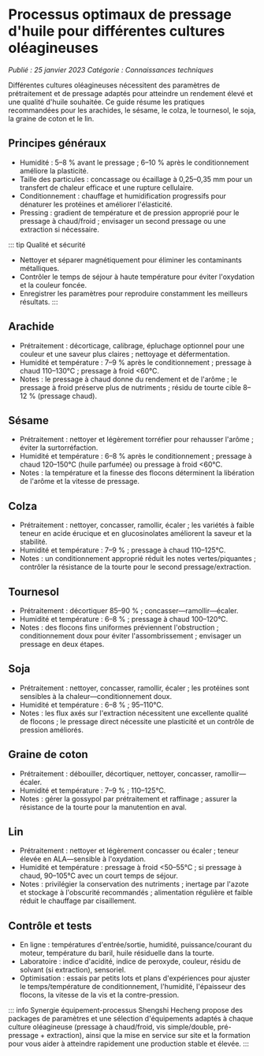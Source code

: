 # Processus optimaux de pressage d'huile pour différentes cultures oléagineuses

*Publié : 25 janvier 2023*
*Catégorie : Connaissances techniques*

Différentes cultures oléagineuses nécessitent des paramètres de prétraitement et de pressage adaptés pour atteindre un rendement élevé et une qualité d'huile souhaitée. Ce guide résume les pratiques recommandées pour les arachides, le sésame, le colza, le tournesol, le soja, la graine de coton et le lin.

## Principes généraux
- Humidité : 5–8 % avant le pressage ; 6–10 % après le conditionnement améliore la plasticité.
- Taille des particules : concassage ou écaillage à 0,25–0,35 mm pour un transfert de chaleur efficace et une rupture cellulaire.
- Conditionnement : chauffage et humidification progressifs pour dénaturer les protéines et améliorer l'élasticité.
- Pressing : gradient de température et de pression approprié pour le pressage à chaud/froid ; envisager un second pressage ou une extraction si nécessaire.

::: tip Qualité et sécurité
- Nettoyer et séparer magnétiquement pour éliminer les contaminants métalliques.
- Contrôler le temps de séjour à haute température pour éviter l'oxydation et la couleur foncée.
- Enregistrer les paramètres pour reproduire constamment les meilleurs résultats.
:::

## Arachide
- Prétraitement : décorticage, calibrage, épluchage optionnel pour une couleur et une saveur plus claires ; nettoyage et défermentation.
- Humidité et température : 7–9 % après le conditionnement ; pressage à chaud 110–130°C ; pressage à froid <60°C.
- Notes : le pressage à chaud donne du rendement et de l'arôme ; le pressage à froid préserve plus de nutriments ; résidu de tourte cible 8–12 % (pressage chaud).

## Sésame
- Prétraitement : nettoyer et légèrement torréfier pour rehausser l'arôme ; éviter la surtorréfaction.
- Humidité et température : 6–8 % après le conditionnement ; pressage à chaud 120–150°C (huile parfumée) ou pressage à froid <60°C.
- Notes : la température et la finesse des flocons déterminent la libération de l'arôme et la vitesse de pressage.

## Colza
- Prétraitement : nettoyer, concasser, ramollir, écaler ; les variétés à faible teneur en acide érucique et en glucosinolates améliorent la saveur et la stabilité.
- Humidité et température : 7–9 % ; pressage à chaud 110–125°C.
- Notes : un conditionnement approprié réduit les notes vertes/piquantes ; contrôler la résistance de la tourte pour le second pressage/extraction.

## Tournesol
- Prétraitement : décortiquer 85–90 % ; concasser—ramollir—écaler.
- Humidité et température : 6–8 % ; pressage à chaud 100–120°C.
- Notes : des flocons fins uniformes préviennent l'obstruction ; conditionnement doux pour éviter l'assombrissement ; envisager un pressage en deux étapes.

## Soja
- Prétraitement : nettoyer, concasser, ramollir, écaler ; les protéines sont sensibles à la chaleur—conditionnement doux.
- Humidité et température : 6–8 % ; 95–110°C.
- Notes : les flux axés sur l'extraction nécessitent une excellente qualité de flocons ; le pressage direct nécessite une plasticité et un contrôle de pression améliorés.

## Graine de coton
- Prétraitement : débouiller, décortiquer, nettoyer, concasser, ramollir—écaler.
- Humidité et température : 7–9 % ; 110–125°C.
- Notes : gérer la gossypol par prétraitement et raffinage ; assurer la résistance de la tourte pour la manutention en aval.

## Lin
- Prétraitement : nettoyer et légèrement concasser ou écaler ; teneur élevée en ALA—sensible à l'oxydation.
- Humidité et température : pressage à froid <50–55°C ; si pressage à chaud, 90–105°C avec un court temps de séjour.
- Notes : privilégier la conservation des nutriments ; inertage par l'azote et stockage à l'obscurité recommandés ; alimentation régulière et faible réduit le chauffage par cisaillement.

## Contrôle et tests
- En ligne : températures d'entrée/sortie, humidité, puissance/courant du moteur, température du baril, huile résiduelle dans la tourte.
- Laboratoire : indice d'acidité, indice de peroxyde, couleur, résidu de solvant (si extraction), sensoriel.
- Optimisation : essais par petits lots et plans d'expériences pour ajuster le temps/température de conditionnement, l'humidité, l'épaisseur des flocons, la vitesse de la vis et la contre-pression.

::: info Synergie équipement-processus
Shengshi Hecheng propose des packages de paramètres et une sélection d'équipements adaptés à chaque culture oléagineuse (pressage à chaud/froid, vis simple/double, pré-pressage + extraction), ainsi que la mise en service sur site et la formation pour vous aider à atteindre rapidement une production stable et élevée.
:::

